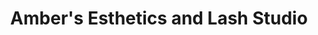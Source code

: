 ---
title: "Amber's Esthetics and Lash Studio"
url: /middleton/ambers-esthetics-and-lash-studio/
shop: beauty
---